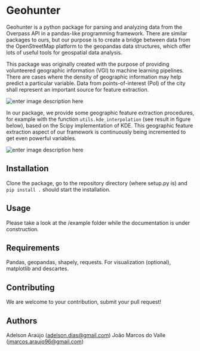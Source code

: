 # Geohunter

Geohunter is a python package for parsing and analyzing data from the Overpass API in a pandas-like programming framework. There are similar packages to ours, but our purpose is to create a bridge between data from the OpenStreetMap platform to the geopandas data structures, which offer lots of useful tools for geospatial data analysis.

This package was originally created with the purpose of providing volunteered geographic information (VGI) to machine learning pipelines. There are cases where the density of geographic information may help predict a particular variable. Data from points-of-interest (PoI) of the city shall represent an important source for feature extraction.


![enter image description here](https://github.com/adaj/adaj.github.io/blob/master/images/poi_data.png?raw=true)

In our package, we provide some geographic feature extraction procedures, for example with the function `utils.kde_interpolation` (see result in figure below), based on the Scipy implementation of KDE. This geographic feature extraction aspect of our framework is continuously being incremented to get even powerful variables.

![enter image description here](https://github.com/adaj/adaj.github.io/blob/master/images/poi_kde.png?raw=true)

## Installation

Clone the package, go to the repository directory (where setup.py is) and `pip install .` should start the installation.

## Usage

Please take a look at the /example folder while the documentation is under construction.

## Requirements

Pandas, geopandas, shapely, requests. For visualization (optional), matplotlib and descartes.


## Contributing

We are welcome to your contribution, submit your pull request!

## Authors

Adelson Araújo (adelson.dias@gmail.com)
João Marcos do Valle (jmarcos.araujo96@gmail.com)

